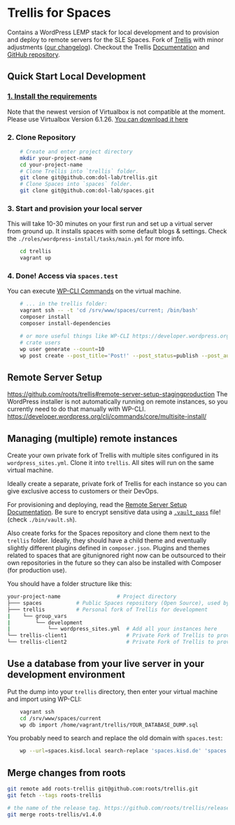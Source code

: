 # Trellis for Spaces

Contains a WordPress LEMP stack for local development and to provision and deploy to remote servers for the SLE Spaces.
Fork of [Trellis](https://github.com/roots/trellis) with minor adjustments ([our changelog](DOLL-CHANGELOG.md)).
Checkout the Trellis [Documentation](https://roots.io/trellis/docs) and [GitHub repository](https://github.com/roots/trellis).


## Quick Start Local Development

### [1. Install the requirements](https://github.com/roots/trellis#requirements)

Note that the newest version of Virtualbox is not compatible at the moment. Please use Virtualbox Version 6.1.26. [You can download it here](https://www.virtualbox.org/wiki/Download_Old_Builds_6_1)

### 2. Clone Repository

```sh
    # Create and enter project directory
    mkdir your-project-name
    cd your-project-name
    # Clone Trellis into `trellis` folder.
    git clone git@github.com:dol-lab/trellis.git
    # Clone Spaces into `spaces` folder.
    git clone git@github.com:dol-lab/spaces.git
```

### 3. Start and provision your local server

This will take 10-30 minutes on your first run and set up a virtual server from ground up.
It installs spaces with some default blogs & settings.
Check the `./roles/wordpress-install/tasks/main.yml` for more info.

```sh
    cd trellis
    vagrant up
```

### 4. Done! Access via `spaces.test`

You can execute [WP-CLI Commands](https://developer.wordpress.org/cli/commands/) on the virtual machine.

```sh
    # ... in the trellis folder:
    vagrant ssh -- -t 'cd /srv/www/spaces/current; /bin/bash'
    composer install
    composer install-dependencies

    # or more useful things like WP-CLI https://developer.wordpress.org/cli/commands/
    # crate users
    wp user generate --count=10
    wp post create --post_title='Post!' --post_status=publish --post_author=1 --post_content='R2D2'
```

## Remote Server Setup
https://github.com/roots/trellis#remote-server-setup-stagingproduction
The WordPress installer is not automatically running on remote instances, so you currently need to do that manually with WP-CLI.
https://developer.wordpress.org/cli/commands/core/multisite-install/

## Managing (multiple) remote instances

Create your own private fork of Trellis with multiple sites configured in its `wordpress_sites.yml`. Clone it into `trellis`. All sites will run on the same virtual machine.

Ideally create a separate, private fork of Trellis for each instance so you can give exclusive access to customers or their DevOps.

For provisioning and deploying, read the [Remote Server Setup Documentation](https://roots.io/trellis/docs/remote-server-setup/).
Be sure to encrypt sensitive data using a [`.vault_pass`](https://roots.io/trellis/docs/vault/) file! (check `./bin/vault.sh`).

Also create forks for the Spaces repository and clone them next to the `trellis` folder.
Ideally, they should have a child theme and eventually slightly different plugins defined in `composer.json`. Plugins and themes related to spaces that are gitunignored right now can be outsourced to their own repositories in the future so they can also be installed with Composer (for production use).

You should have a folder structure like this:

```sh
your-project-name                  # Project directory
├─── spaces           # Public Spaces repository (Open Source), used by (most) clients.
├─── trellis          # Personal fork of Trellis for development
|    └── group_vars
|        └── development
|            └── wordpress_sites.yml  # Add all your instances here
└── trellis-client1                   # Private Fork of Trellis to provision and deploy to server of Client 1
└── trellis-client2                   # Private Fork of Trellis to provision and deploy to server of Client 2

```

## Use a database from your live server in your development environment

Put the dump into your `trellis` directory, then enter your virtual machine and import using WP-CLI:

```sh
    vagrant ssh
    cd /srv/www/spaces/current
    wp db import /home/vagrant/trellis/YOUR_DATABASE_DUMP.sql
```

You probably need to search and replace the old domain with `spaces.test`:

```sh
    wp --url=spaces.kisd.local search-replace 'spaces.kisd.de' 'spaces.test' --all-tables --skip-columns=guid --precise --recurse-objects --verbose
```

## Merge changes from roots

```bash
git remote add roots-trellis git@github.com:roots/trellis.git
git fetch --tags roots-trellis

# the name of the release tag. https://github.com/roots/trellis/releases
git merge roots-trellis/v1.4.0
```
